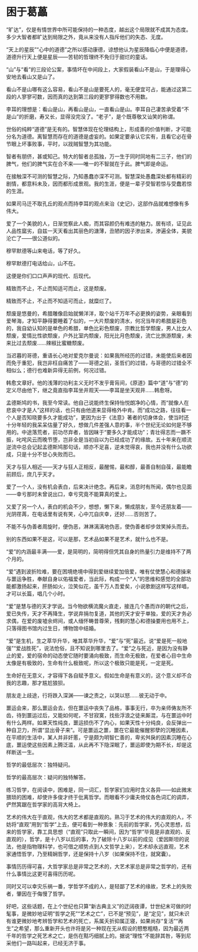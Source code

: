    

# 困于葛藟

“旷达”，仅是有情世界中所可能保持的一种态度，越出这个局限就不成其为态度。多少大智者都旷达到局限之外，竟从来没有人指斥他们的失态、无度。

  

“天上的星辰”“心中的道德”之所以感动康德，谅想他认为星辰降临心中便是道德，道德升行天上便是星辰——苦韧的哲理终不免归于甜烂的童话。

  

“山”与“看”的三段论公案，事情坏在中间段上，大家假装看山不是山，于是理得心安地去看山又是山了。

看山不是山哪有这么容易，看山不是山是要死人的，毫无便宜可占，能通过这第二段的人寥寥可数，因而真的达到第三段的更寥寥得数也不用数。

李耳的理想是：看山是山，再看山是山，一直看山是山。李耳自己凄苦承受着“不是山”的折磨，寿又长，显得没完没了。“老子”，是个既尊敬又讪笑的称谓。

  

世俗的纯粹“道德”是无有的。智慧体现在伦理结构上，形成善的价值判断，才可能分名为道德。离智慧而存在的道德是虚妄的。如果定要承认它实有，且看它必在骨节眼上坏事败事，平时，以戕贼智慧为其功能。

  

智者有朋侪，甚或知己。特大的智者总孤独，万一生于同时同地有二三子，他们的脾气，他们的脾气实在合不来——唯一的不智就在于此。脾气即是命运。

  

在接触深不可测的智慧之际，乃知愚蠢亦深不可测。智慧深处愚蠢深处都有精彩的剧情，都意料未及，因而都形成景观。我的生涯，便是一辈子受智若惊与受蠢若惊的生涯。

  

如果司马迁不取孔丘的观点而持李耳的观点来治《史记》，这部作品就难想像有多伟大。

  

爱了一个美貌的人，日渐觉察此人痴，而其容颜仍有难违的魅力。居有顷，证见此人品性窳劣，自兹一天天看出其丽色的溏薄，丑陋的因子渗出来，渗遍全体，美貌沦亡了——很公道似的。

  

穆罕默德等山来电话，等了好久。

穆罕默德打电话给山，山不在。

这便是你们口口声声的现代、后现代。

  

精致而不止，不止而知适可而止，这是颓废。

精致而不止，不止而不知适可而止，就糜烂了。

颓废是悠曼的，希腊雕像启始就懒洋洋，取个站千万年不必更换的姿势，亲眼看到爱琴海，才知平静得要睡着了似的，一大片颓废的清水，何况当年的希腊是彩色的，我自幼认知的是单色的希腊，单色比彩色颓废，宗教比哲学颓废，男人比女人颓废，爱情比性欲颓废，户外比室内颓废，阳光比月色颓废，流亡比旅游颓废，未来比过去颓废……辣椒比蜜糖颓废。

  

当迟暮的哥德，重语长心地对爱克尔曼说：如果我所经历的过错，未能使后来者因而免于重犯，我岂非枉自痛苦了——哥德之前，圣哲们的过错，与哥德的过错全不相似么；德行也难新异得无前例，何况过错。

  

韩愈文章好。他的浅薄的功利主义无时不发乎膏肓间，《原道》篇中“道”与“德”的定义尽由他下，继之竟直指李耳坐井观天——李耳是坐天观井……韩愈呀。

  

孟德斯鸠的书，我至今常读。他自己说能终生保持怡悦朗净的心情，而“就像人在悲哀中才是人”这样的话，也只有由他道来显得格外中肯。而“成功之路，往往看一个人是否知晓要多久才能成功”，更因为出于《法意》著者的切身体会，使当时还十分年轻的我呆呆估量了好久，想做几件差强人意的事，半个世纪无论如何是不够用的。中途落荒者，前功尽弃者，皆因昧于“要多久才能成功”；青壮得志而一蹶不振，叱咤风云而晚节堕，岂非全是当初自以为已经成功了的缘故。五十年来在顺流逆流中总会记起孟德斯鸠那句话，顺亦不足喜，逆未觉得哀，我也并没有什么功欲成，只是十分不甘心失败而已。

  

天才与狂人相近——天才与狂人正相反，最醒惕，最和醇，最善自制自葆，最能瞻前顾后，庶几乎天才。

  

爱了一个人，没有机会表白，后来决计绝念。再后来，消息时有所闻，偶尔也见面——幸亏那时未曾说出口，幸亏究竟不能算真的爱上。

又爱了另一个人，表白的机会不少，想想，懒下来，懒成朋友，至今还朋友着——光阴荏苒，在电话里有说有笑，心中兀自庆幸，还好……否则苦了。

  

不能不与伪善者周旋时，便伪恶，淋淋漓漓地伪恶，使伪善者却步敛笑掉头而去。

  

别的东西如果不是这，可以是那，艺术品如果不是艺术，就什么也不是。

  

“爱”的内涵最丰满——爱，是简明的，简明得但凭其自身的热量引力是维持不了两个月的。

“爱”遇到波折险难，要在困境绝境中得到爱继续爱加倍爱，唯有仗使慧心和德操来与噩运争胜，奉献自身以佑福爱者，当此际，构成一个“人”的思维和感觉的全部功能都激扬起来，肝肠如火，泣笑似花，虽千万人吾爱矣，小说歌剧这样写这样唱，才可以长篇，唱几个小时。

“爱”是慧与德的天才学说。当今物欲横流魔火直走，接连几个愚而诈的朝代之后，爱已失传，天才不再降生，学说弃捐勿复道，其他的天才安于单独，爱的天才务必求偶，在爱的废墟余烬间，或人缅怀畴昔尊荣，残剩的慧心和德操要用也用不上，只落得图书馆内过生日，博物馆中结婚。

  

“爱”是生机，生之萃华升华，唯其萃华升华，“爱”与“死”最近。说“爱是死一般地强”“爱战胜死”，说法伧俗，且不知说到哪里去了。“爱”之与死近，是因为没有静止的爱，爱的宿命的动态使它随时要涌向极致，而生命无极致，在爱者心目中生命太像是有极致的，生命有什么极致呢，所以这个极致只能是死，一定是死。

  

生命好在无意义，才容得下各自赋予意义。假如生命是有意义的，这个意义却不合我的志趣，那才尴尬狼狈。

  

朋友走上歧途，行将跌入深渊——谏之责之，以哭以怒……彼无动于中。

噩运会来，那么噩运会去，但在噩运中丧失了品格，事事无行，卒为亲师俦友所不齿，待到噩运过后，又能如何呢，不甘寂寞，找些浮浪之徒来厮混，与在噩运中时有什么两样。如果天性纯良，噩运损伤不了内心，如果天性十分纯良，会反弹出一种自卫力，所谓“显出骨子来”。可是噩运之噩，噩在它最能催醒邪孽的沉睡因素，在平顺的生活中，某人并非奸慝，宁是颇为明智仁善的，卑劣舛戾的因素沉睡在心底，噩运使这些因素上腾泛滥，从此再不下隐深眠了，噩运即使为期不长，却是这样断送一生。

  

哲学的最低层次：独特疑问。

哲学的最高层次：疑问的独特解答。

练习哲学，在阅读中，困难是，同一词汇，哲学家们应用时含义各异——如此微末猥琐的困难，却使许多俊才终于仳离哲学。而眼看不少庸夫倚仗各色词汇的调弄，俨然箕踞在哲学家的高背大椅上。

艺术的伟大在于直观，伟大的艺术都是直观的。熟习于艺术的伟大的直观的人，不妨将“直观”用到“哲学”上去，便可看到一种景象：先前的哲学家，凭心灵思想，后来的哲学家，靠工具思想（“直观”只取此一瞬间，因为“哲学”毕竟是非直观的、反直观的），哲学，是十八岁以后的事，为了破除十八岁以前的成见（爱因斯坦的说法，他是指物理科学，也可借之顺势点到人文哲学上来），艺术却永远直观，艺术家通悟哲学，乃至精娴哲学，还是保持十八岁（如果保持不住，就窝囊）。

事情历历得可喜，大哲学家总是非常之艺术的，大艺术家总是非常之哲学的，还有什么事情比这更可喜得历历呢。

同时又可以幸灾乐祸一番，学哲学不成的人，是轻鄙了艺术的缘故，艺术上的失败者，肇因在于侮慢了哲学。

好吧，这些话题，在上个世纪也只算“新古典主义”的迂阔夜谭，廿世纪末可做的时髦事，是微妙地证明“哲学之死”“艺术之亡”，已不是“预见”，是“定见”，就只未识有谁更微妙地考辨哲学和艺术的死亡，系属夭折抑属正寝，如果尚存“复活”“再生”之希望，那么重新开头也许将是另一种现在无从假设的戆憨粗糙，因为最近两千年的哲学之死艺术之亡，是伤在黠巧细腻上的。据说“理性”不能辞其咎，等到尼采他们一路叫起来，已经无济于事。